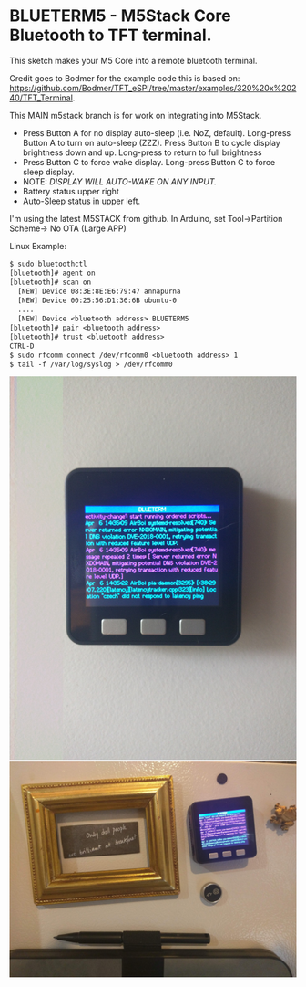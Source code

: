 # BLUETERM5 - M5Stack Core Bluetooth to TFT terminal.
This sketch makes your M5 Core into a remote bluetooth terminal.

Credit goes to Bodmer for the example code this is based on: https://github.com/Bodmer/TFT_eSPI/tree/master/examples/320%20x%20240/TFT_Terminal. 

This MAIN m5stack branch is for work on integrating into M5Stack.

* Press Button A for no display auto-sleep (i.e. NoZ, default). Long-press Button A to turn on auto-sleep (ZZZ).
  Press Button B to cycle display brightness down and up. Long-press to return to full brightness
* Press Button C to force wake display. Long-press Button C to force sleep display.
* NOTE: *DISPLAY WILL AUTO-WAKE ON ANY INPUT.*
* Battery status upper right
* Auto-Sleep status in upper left.

I'm using the latest M5STACK from github.
In Arduino, set Tool->Partition Scheme-> No OTA (Large APP)

Linux Example:
```
$ sudo bluetoothctl
[bluetooth]# agent on
[bluetooth]# scan on
  [NEW] Device 08:3E:8E:E6:79:47 annapurna
  [NEW] Device 00:25:56:D1:36:6B ubuntu-0
  ....
  [NEW] Device <bluetooth address> BLUETERM5
[bluetooth]# pair <bluetooth address>
[bluetooth]# trust <bluetooth address>
CTRL-D
$ sudo rfcomm connect /dev/rfcomm0 <bluetooth address> 1
$ tail -f /var/log/syslog > /dev/rfcomm0
```

![Example1](images/IMG_20190406_143541.jpg)
![Example2](images/IMG_20190406_143720.jpg)
